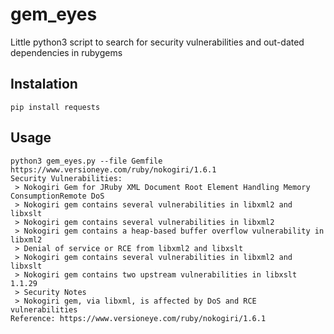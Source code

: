 # gem_eyes
Little python3 script to search for security vulnerabilities and out-dated dependencies in rubygems


## Instalation
```
pip install requests
```
## Usage
```
python3 gem_eyes.py --file Gemfile
https://www.versioneye.com/ruby/nokogiri/1.6.1
Security Vulnerabilities:
 > Nokogiri Gem for JRuby XML Document Root Element Handling Memory ConsumptionRemote DoS
 > Nokogiri gem contains several vulnerabilities in libxml2 and libxslt
 > Nokogiri gem contains several vulnerabilities in libxml2
 > Nokogiri gem contains a heap-based buffer overflow vulnerability in libxml2
 > Denial of service or RCE from libxml2 and libxslt
 > Nokogiri gem contains several vulnerabilities in libxml2 and libxslt
 > Nokogiri gem contains two upstream vulnerabilities in libxslt 1.1.29
 > Security Notes
 > Nokogiri gem, via libxml, is affected by DoS and RCE vulnerabilities
Reference: https://www.versioneye.com/ruby/nokogiri/1.6.1
```
